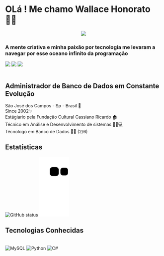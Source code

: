 # OLá ! Me chamo Wallace Honorato 👨‍💻</br>

<div align="center">
<img src="https://desblogada.files.wordpress.com/2021/05/kaka-cordovil-java-developer-2.gif" width="700px" />
</div>

### A mente criativa e minha paixão por tecnologia me levaram a navegar por esse oceano infinito da programação</br>
<div>
  <a href="https://www.instagram.com/wallace.honorato.98/" target="_blank"><img src="https://img.shields.io/badge/-Instagram-%23E4405F?style=for-the-badge&logo=instagram&logoColor=white" target="_blank"></a>
  <a href = "mailto:wallacehonorato67@gmail.com"><img src="https://img.shields.io/badge/-Gmail-%23333?style=for-the-badge&logo=gmail&logoColor=white" target="_blank"></a>
  <a href="https://www.linkedin.com/in/wallace-honorato-b15a3b1a2/" target="_blank"><img src="https://img.shields.io/badge/-LinkedIn-%230077B5?style=for-the-badge&logo=linkedin&logoColor=white" target="_blank"></a> 
  
</div></br>

## Administrador de Banco de Dados em Constante Evolução 

São José dos Campos - Sp - Brasil 🏡</br>
Since 2002✨</br>
Estágiario pela Fundação Cultural Cassiano Ricardo 🏚️</br>
Técnico em Análise e Desenvolvimento de sistemas 👨‍🎓💻 </br>
Técnologo em Banco de Dados 🧑‍💻 (2/6) </br>


## Estatísticas
![GitHub status](https://github-readme-stats.vercel.app/api?username=WallaceHS20&show_icons=true&theme=radical)
![Snake animation](https://github.com/WallaceHS20/WallaceHS20/blob/output/github-contribution-grid-snake.svg)


## Tecnologias Conhecidas
<div style="display: inline_block"><br/>
  <img align="center" alt="MySQL" src="https://img.shields.io/badge/MySQL-005C84?style=for-the-badge&logo=mysql&logoColor=white" />
  <img align="center" alt="Python" src="https://img.shields.io/badge/Python-3776AB?style=for-the-badge&logo=python&logoColor=white" />  
  <img align="center" alt="C#" src="https://img.shields.io/badge/C%23-239120?style=for-the-badge&logo=c-sharp&logoColor=white" />
</div> 

